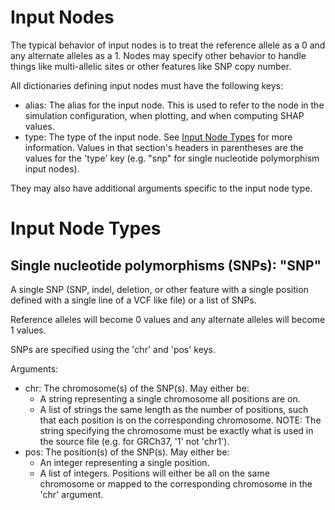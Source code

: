 # Input Nodes

The typical behavior of input nodes is to treat the reference allele as a 0 and any alternate alleles as a 1. Nodes may specify other behavior to handle things like multi-allelic sites or other features like SNP copy number.

All dictionaries defining input nodes must have the following keys:

* alias: The alias for the input node. This is used to refer to the node in the simulation configuration, when plotting, and when computing SHAP values.
* type: The type of the input node. See [Input Node Types](#input-node-types) for more information. Values in that section's headers in parentheses are the values for the 'type' key (e.g. "snp" for single nucleotide polymorphism input nodes).

They may also have additional arguments specific to the input node type.

# Input Node Types

## Single nucleotide polymorphisms (SNPs): "SNP"

A single SNP (SNP, indel, deletion, or other feature with a single position defined with a single line of a VCF like file) or a list of SNPs.

Reference alleles will become 0 values and any alternate alleles will become 1 values.

SNPs are specified using the 'chr' and 'pos' keys.

Arguments:

* chr: The chromosome(s) of the SNP(s). May either be:
	* A string representing a single chromosome all positions are on.
	* A list of strings the same length as the number of positions, such that each position is on the corresponding chromosome.
	NOTE: The string specifying the chromosome must be exactly what
		is used in the source file (e.g. for GRCh37, '1' not 'chr1').
* pos: The position(s) of the SNP(s). May either be:
	* An integer representing a single position.
	* A list of integers. Positions will either be all on the same chromosome or mapped to the corresponding chromosome in the 'chr' argument.